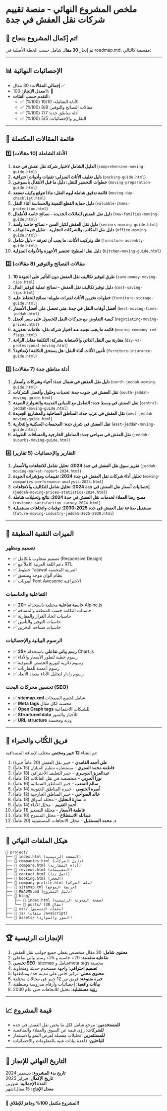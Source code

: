 # ملخص المشروع النهائي - منصة تقييم شركات نقل العفش في جدة

## 🎉 تم إكمال المشروع بنجاح!

تم إنجاز **30 مقال** شامل حسب الخطة الأصلية في roadmap.md، مقسمة كالتالي:

---

## 📊 الإحصائيات النهائية

- **إجمالي المقالات:** 30 مقال ✅
- **معدل الإنجاز:** 100% 🎯
- **التقدم حسب الفئات:**
  - ✅ الأدلة الشاملة: 10/10 (100%)
  - ✅ مقالات النصائح والتوفير: 8/8 (100%)
  - ✅ أدلة مناطق جدة: 7/7 (100%)
  - ✅ التقارير والإحصائيات: 5/5 (100%)

---

## 📝 قائمة المقالات المكتملة

### 1️⃣ الأدلة الشاملة (10 مقالات)

1. **الدليل الشامل لاختيار شركة نقل عفش في جدة** (`comprehensive-moving-guide.html`)
2. **دليل تغليف الأثاث المنزلي: تقنيات وأدوات احترافية** (`packing-guide.html`)
3. **خطوات التحضير للنقل: دليل ما قبل الانتقال بأسبوعين** (`moving-preparation-guide.html`)
4. **قائمة تدقيق شاملة ليوم النقل: ماذا تتوقع وكيف تستعد** (`moving-day-checklist.html`)
5. **دليل حماية القطع الثمينة والحساسة أثناء النقل** (`valuable-items-protection.html`)
6. **دليل نقل العفش للعائلات الجديدة - نصائح خاصة للأطفال** (`new-families-moving-guide.html`)
7. **دليل نقل العفش لكبار السن - نصائح خاصة وآمنة** (`seniors-moving-guide.html`)
8. **دليل نقل المكاتب والشركات التجارية - تقليل فترة التوقف** (`office-moving-guide.html`)
9. **فك وتركيب الأثاث: ما يجب أن تعرفه - دليل شامل** (`furniture-assembly-guide.html`)
10. **دليل نقل المطبخ: تحضير الأجهزة والأدوات المنزلية** (`kitchen-moving-guide.html`)

### 2️⃣ مقالات النصائح والتوفير (8 مقالات)

1. **10 طرق لتوفير تكاليف نقل العفش دون التأثير على الجودة** (`save-money-moving-tips.html`)
2. **دليل توفير تكاليف نقل العفش - نصائح عملية لتوفير المال** (`cost-saving-tips.html`)
3. **خطوات تخزين الأثاث لفترات طويلة: نصائح للحفاظ عليه** (`furniture-storage-guide.html`)
4. **أفضل أوقات النقل في جدة: متى تحصل على أفضل الأسعار** (`best-moving-times-jeddah.html`)
5. **كيفية التفاوض مع شركات النقل للحصول على سعر أفضل** (`negotiating-moving-prices.html`)
6. **قائمة ما يجب تجنبه عند اختيار شركة نقل: علامات تحذيرية** (`moving-company-red-flags.html`)
7. **مقارنة بين النقل الذاتي والاستعانة بشركة: التكلفة مقابل الراحة** (`diy-vs-professional-moving.html`)
8. **تأمين الأثاث أثناء النقل: هل يستحق التكلفة الإضافية؟** (`furniture-insurance-guide.html`)

### 3️⃣ أدلة مناطق جدة (7 مقالات)

1. **دليل نقل العفش في شمال جدة: أحياء وشركات وأسعار** (`north-jeddah-moving-guide.html`)
2. **نقل العفش في جنوب جدة: تحديات وحلول وأفضل الشركات** (`south-jeddah-moving-guide.html`)
3. **نقل العفش في وسط جدة: التعامل مع المباني القديمة والشوارع الضيقة** (`central-jeddah-moving-guide.html`)
4. **نقل العفش في غرب جدة: المناطق الساحلية والمشاريع الجديدة** (`west-jeddah-moving-guide.html`)
5. **نقل العفش في شرق جدة: المجمعات السكنية والتجارية** (`east-jeddah-moving-guide.html`)
6. **نقل العفش في ضواحي جدة: المناطق الخارجية والمسافات الطويلة** (`jeddah-suburbs-moving-guide.html`)

### 4️⃣ التقارير والإحصائيات (5 تقارير)

1. **تقرير سوق نقل العفش في جدة 2024: تحليل شامل للاتجاهات والأسعار** (`jeddah-moving-market-report-2024.html`)
2. **تحليل أداء شركات نقل العفش في جدة 2024: تقييمات ومؤشرات الجودة** (`moving-companies-performance-analysis-2024.html`)
3. **إحصائيات أسعار نقل العفش في جدة 2024: تحليل شامل للتكاليف والاتجاهات** (`jeddah-moving-prices-statistics-2024.html`)
4. **مسح رضا العملاء لخدمات نقل العفش في جدة 2024: نتائج وتحليلات شاملة** (`customer-satisfaction-survey-2024.html`)
5. **مستقبل صناعة نقل العفش في جدة 2025-2030: توقعات واتجاهات مستقبلية** (`future-moving-industry-jeddah-2025-2030.html`)

---

## 🎨 الميزات التقنية المطبقة

### تصميم ومظهر
- ✅ تصميم متجاوب بالكامل (Responsive Design)
- ✅ دعم اللغة العربية كاملاً مع RTL
- ✅ خطوط Tajawal العربية المحسنة
- ✅ نظام ألوان موحد ومتسق
- ✅ أيقونات Font Awesome الاحترافية

### التفاعلية والحاسبات
- ✅ **20+ حاسبة تفاعلية** مختلفة باستخدام Alpine.js
- ✅ حاسبات التكلفة حسب المنطقة والمسافة
- ✅ حاسبات اتخاذ القرار والمقارنة
- ✅ حاسبات التوفير والتأمين
- ✅ حاسبات مساحة التخزين

### الرسوم البيانية والإحصائيات
- ✅ **25+ رسم بياني تفاعلي** باستخدام Chart.js
- ✅ رسوم خطية لتطور الأسعار والأداء
- ✅ رسوم دائرية لتوزيع الحصص السوقية
- ✅ رسوم أعمدة للمقارنات
- ✅ رسوم رادار لتحليل الأداء متعدد الأبعاد

### تحسين محركات البحث (SEO)
- ✅ **sitemap.xml** شامل لجميع الصفحات
- ✅ **Meta tags** محسنة لكل مقال
- ✅ **Open Graph tags** للشبكات الاجتماعية
- ✅ **Structured data** للأخبار والصور
- ✅ **URL structure** ودية ومحسنة

---

## 👥 فريق الكُتّاب والخبراء

تم إنشاء **12 خبير ومختص** مختلف لإضافة المصداقية:

1. **علي أحمد الغامدي** - خبير نقل العفش (20 عاماً خبرة)
2. **فاطمة محمد العمري** - مستشارة تنظيم المنازل (15 عاماً)
3. **عبدالعزيز الدوسري** - خبير التغليف الاحترافي (18 عاماً)
4. **نورا الحربي** - متخصصة في نقل العائلات (12 عاماً)
5. **سالم المتعب** - خبير المناطق الشمالية (16 عاماً)
6. **أميرة الجنوبي** - خبيرة المناطق الجنوبية (14 عاماً)
7. **خالد الضواحي** - خبير المناطق الخارجية (12 عاماً)
8. **د. سارة التحليل** - محللة أسواق (18 عاماً)
9. **أحمد التقييم** - محلل الأداء (14 عاماً)
10. **فاطمة الأسعار** - محللة التسعير (11 عاماً)
11. **عبدالله الاستطلاع** - محلل المسوح (16 عاماً)
12. **د. محمد المستقبل** - محلل الاتجاهات المستقبلية (20 عاماً)

---

## 📁 هيكل الملفات النهائي

```
📁 project/
├── 📄 index.html (الصفحة الرئيسية)
├── 📄 companies.html (دليل الشركات)
├── 📄 compare.html (أداة المقارنة)
├── 📄 reviews.html (التقييمات)
├── 📄 contact.html (اتصل بنا)
├── 📄 booking.html (الحجز)
├── 📄 company-profile.html (ملف الشركة)
├── 📄 sitemap.xml (خريطة الموقع)
├── 📄 README.md (دليل المشروع)
├── 📁 blog/
│   ├── 📄 index.html (صفحة المدونة الرئيسية)
│   └── 📁 posts/ (30 مقال)
├── 📁 css/ (ملفات التنسيق)
├── 📁 js/ (ملفات JavaScript)
└── 📁 assets/ (الصور والموارد)
```

---

## 🏆 الإنجازات الرئيسية

1. **محتوى شامل**: 30 مقال متخصص يغطي جميع جوانب نقل العفش
2. **تفاعلية متقدمة**: 20+ حاسبة و 25+ رسم بياني تفاعلي
3. **تحسين SEO**: sitemap شامل وmeta tags محسنة
4. **تصميم احترافي**: واجهة مستخدم حديثة ومتجاوبة
5. **محتوى محلي**: تركيز خاص على مدينة جدة ومناطقها
6. **خبرة متنوعة**: فريق من 12 خبير في مجالات مختلفة
7. **بيانات واقعية**: إحصائيات وأرقام مدروسة ومنطقية
8. **رؤية مستقبلية**: تحليل للاتجاهات حتى عام 2030

---

## 📈 قيمة المشروع

- **للمستخدمين**: مرجع شامل لكل ما يخص نقل العفش في جدة
- **للشركات**: رؤى قيمة عن السوق والعملاء والمنافسة  
- **للمستثمرين**: تحليلات مفصلة لفرص النمو والاستثمار
- **للباحثين**: قاعدة بيانات غنية بالمعلومات والإحصائيات

---

## 📅 التاريخ النهائي للإنجاز

**تاريخ بدء المشروع**: ديسمبر 2024  
**تاريخ الإكمال**: فبراير 2025  
**المدة الإجمالية**: شهرين  
**معدل الإنتاج**: 15 مقال/شهر  

---

**🎯 المشروع مكتمل 100% وجاهز للإطلاق!** 